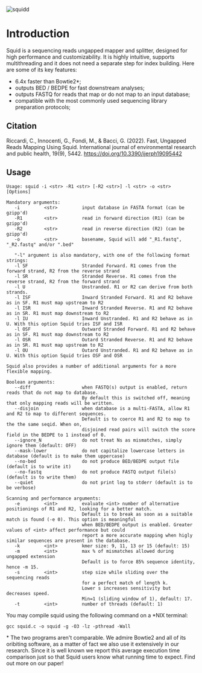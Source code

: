 ![squidd](https://user-images.githubusercontent.com/69002653/153582716-f780928e-b976-4da8-a814-82e1f563de44.svg)

# Introduction  
Squid is a sequencing reads ungapped mapper and splitter, designed for high performance and customizability. It is highly intuitive, supports multithreading and it does not need a separate step for index building. Here are some of its key features:
- 6.4x faster than Bowtie2*;
- outputs BED / BEDPE for fast downstream analyses;
- outputs FASTQ for reads that map or do not map to an input database;
- compatible with the most commonly used sequencing library preparation protocols;

## Citation  
Riccardi, C., Innocenti, G., Fondi, M., & Bacci, G. (2022). Fast, Ungapped Reads Mapping Using Squid. International journal of environmental research and public health, 19(9), 5442. https://doi.org/10.3390/ijerph19095442  

## Usage  
```console
Usage: squid -i <str> -R1 <str> [-R2 <str>] -l <str> -o <str> [Options]

Mandatory arguments:
   -i         <str>         input database in FASTA format (can be gzipp'd)
   -R1        <str>         read in forward direction (R1) (can be gzipp'd)
   -R2        <str>         read in reverse direction (R2) (can be gzipp'd)
   -o         <str>         basename, Squid will add "_R1.fastq", "_R2.fastq" and/or ".bed"

   "-l" argument is also mandatory, with one of the following format strings:
   -l SF                    Stranded Forward. R1 comes from the forward strand, R2 from the reverse strand
   -l SR                    Stranded Reverse. R1 comes from the reverse strand, R2 from the forward strand
   -l U                     Unstranded. R1 or R2 can derive from both strands.
   -l ISF                   Inward Stranded Forward. R1 and R2 behave as in SF. R1 must map upstream to R2
   -l ISR                   Inward Stranded Reverse. R1 and R2 behave as in SR. R1 must map downstream to R2
   -l IU                    Inward Unstranded. R1 and R2 behave as in U. With this option Squid tries ISF and ISR
   -l OSF                   Outward Stranded Forward. R1 and R2 behave as in SF. R1 must map downstream to R2
   -l OSR                   Outard Stranded Reverse. R1 and R2 behave as in SR. R1 must map upstream to R2
   -l OU                    Outard Unstranded. R1 and R2 behave as in U. With this option Squid tries OSF and OSR

Squid also provides a number of additional arguments for a more flexible mapping.

Boolean arguments:
   --diff                   when FASTQ(s) output is enabled, return reads that do not map to database.
                            By default this is switched off, meaning that only mapping reads will be written.
   --disjoin                when database is a multi-FASTA, allow R1 and R2 to map to different sequences.
                            Default is to coerce R1 and R2 to map to the the same seqid. When on,
                            disjoined read pairs will switch the score field in the BEDPE to 1 instead of 0.
   --ignore_N               do not treat Ns as mismatches, simply ignore them (default: OFF)
   --mask-lower             do not capitalize lowercase letters in database (default is to make them uppercase)
   --no-bed                 do not produce BED/BEDPE output file (default is to write it)
   --no-fastq               do not produce FASTQ output file(s) (default is to write them)
   --quiet                  do not print log to stderr (default is to be verbose)

Scanning and performance arguments:
   -e         <int>         evaluate <int> number of alternative positionings of R1 and R2, looking for a better match.
                            Default is to break as soon as a suitable match is found (-e 0). This option is meaningful
                            when BED/BEDPE output is enabled. Greater values of <int> affect performance but could
                            report a more accurate mapping when higly similar sequences are present in the database.
   -k         <int>         kmer size: 9, 11, 13 or 15 (default: 15)
   -m         <int>         max % of mismatches allowed during ungapped extension
                            Default is to force 85% sequence identity, hence -m 15.
   -s         <int>         step size while sliding over the sequencing reads
                            for a perfect match of length k.
                            Lower s increases sensitivity but decreases speed.
                            Min=1 (sliding window of 1), default: 17.
   -t         <int>         number of threads (default: 1)

```
You may compile squid using the following command on a \*NIX terminal: 
```console
gcc squid.c -o squid -g -O3 -lz -pthread -Wall
```
\* The two programs aren't comparable. We admire Bowtie2 and all of its oribiting software, as a matter of fact we also use it extensively in our research. Since it is well known we report this average execution time comparison just so that Squid users know what running time to expect. Find out more on our paper! 
